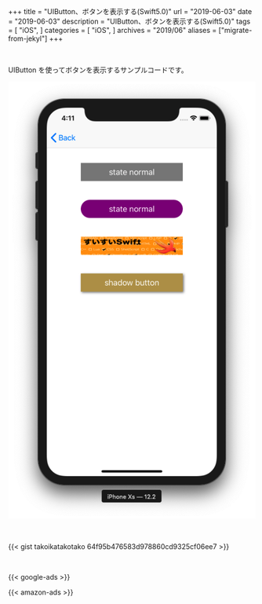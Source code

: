 +++
title = "UIButton、ボタンを表示する(Swift5.0)"
url = "2019-06-03"
date = "2019-06-03"
description = "UIButton、ボタンを表示する(Swift5.0)"
tags = [
    "iOS",
]
categories = [
    "iOS",
]
archives = "2019/06"
aliases = ["migrate-from-jekyl"]
+++

<br>

UIButton を使ってボタンを表示するサンプルコードです。

![alt](1.png)

<br>

{{< gist takoikatakotako 64f95b476583d978860cd9325cf06ee7 >}}

<br>


<!-- Google Ads -->
{{< google-ads >}}

<!-- Amazon Ads -->
{{< amazon-ads >}}
